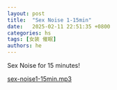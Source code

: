 ```yaml
---
layout: post
title:  "Sex Noise 1-15min"
date:   2025-02-11 22:51:35 +0800
categories: hs
tags: [女装 催眠]
authors: he
---
```


Sex Noise for 15 minutes!

[sex-noise1-15min.mp3](/media/sex-noise1-15min.mp3 ':include')
